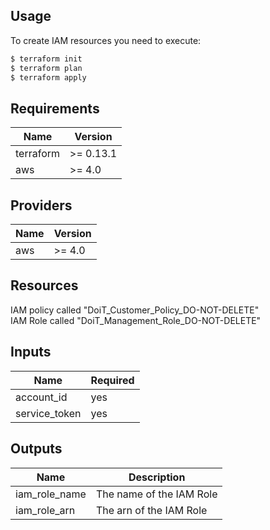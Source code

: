 ## Usage

To create IAM resources you need to execute:

```bash
$ terraform init
$ terraform plan
$ terraform apply
```


## Requirements

| Name      | Version    |
|-----------|------------|
| terraform | \>= 0.13.1 |
| aws       | \>= 4.0    |

## Providers

| Name | Version |
|------|---------|
| aws  | \>= 4.0 |

## Resources

IAM policy called "DoiT_Customer_Policy_DO-NOT-DELETE" \
IAM Role called "DoiT_Management_Role_DO-NOT-DELETE"

## Inputs

| Name          | Required |
|---------------|----------|
| account_id    | yes      |
| service_token | yes      |

## Outputs

| Name          | Description              |
|---------------|--------------------------|
| iam_role_name | The name of the IAM Role |
| iam_role_arn  | The arn of the IAM Role  |